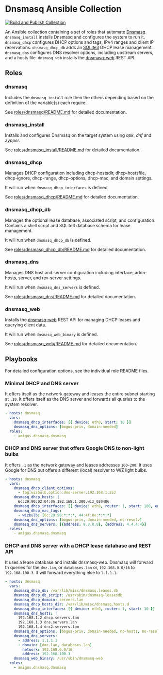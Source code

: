 # Dnsmasq Ansible Collection

[![Build and Publish Collection](https://github.com/amigus/dnsmasq-ansible/actions/workflows/release.yml/badge.svg)](https://github.com/amigus/dnsmasq-ansible/actions/workflows/release.yml)

An Ansible collection containing a set of roles that automate [Dnsmasq](https://dnsmasq.org/doc.html).
`dnsmasq_install` installs Dnsmasq and configures the system to run it.
`dnsmasq_dhcp` configures DHCP options and tags, IPv4 ranges and client IP reservations.
`dnsmasq_dhcp_db` adds an [SQLite3](https://sqlite.org/) DHCP lease management.
`dnsmasq_dns` configures DNS resolver options, including upstream servers, and a hosts file.
`dnsmasq_web` installs the [dnsmasq-web](https://github.com/amigus/dnsmasq-web) REST API.

## Roles

### dnsmasq

Includes the `dnsmasq_install` role then the others depending based on the definition of the variable(s) each require.

See [roles/dnsmasq/README.md](roles/dnsmasq/README.md) for detailed documentation.

### dnsmasq_install

Installs and configures Dnsmasq on the target system using _apk_, _dnf_ and _zypper_.

See [roles/dnsmasq_install/README.md](roles/dnsmasq_install/README.md) for detailed documentation.

### dnsmasq_dhcp

Manages DHCP configuration including dhcp-hostsdir, dhcp-hostsfile, dhcp-ignore, dhcp-range, dhcp-options, dhcp-mac, and domain settings.

It will run when `dnsmasq_dhcp_interfaces` is defined.

See [roles/dnsmasq_dhcp/README.md](roles/dnsmasq_dhcp/README.md) for detailed documentation.

### dnsmasq_dhcp_db

Manages the optional lease database, associated script, and configuration. Contains a shell script and SQLite3 database schema for lease management.

It will run when `dnsmasq_dhcp_db` is defined.

See [roles/dnsmasq_dhcp_db/README.md](roles/dnsmasq_dhcp_db/README.md) for detailed documentation.

### dnsmasq_dns

Manages DNS host and server configuration including interface, addn-hosts, server, and rev-server settings.

It will run when `dnsmasq_dns_servers` is defined.

See [roles/dnsmasq_dns/README.md](roles/dnsmasq_dns/README.md) for detailed documentation.

### dnsmasq_web

Installs the [dnsmasq-web](https://github.com/amigus/dnsmasq-web) REST API for managing DHCP leases and querying client data.

It will run when `dnsmasq_web_binary` is defined.

See [roles/dnsmasq_web/README.md](roles/dnsmasq_web/README.md) for detailed documentation.

## Playbooks

For detailed configuration options, see the individual role README files.

### Minimal DHCP and DNS server

It offers itself as the network gateway and leases the entire subnet starting at `.10`.
It offers itself as the DNS server and forwards all queries to the system resolver.

```yaml
- hosts: dnsmasq
  vars:
    dnsmasq_dhcp_interfaces: [{ device: eth0, start: 10 }]
    dnsmasq_dns_options: [bogus-priv, domain-needed]
  roles:
    - amigus.dnsmasq.dnsmasq
```

### DHCP and DNS server that offers Google DNS to non-light bulbs

It offers `.1` as the network gateway and leases addresses `100-200`.
It uses Google for DNS but offers a different (local) resolver to WiZ light bulbs.

```yaml
- hosts: dnsmasq
  vars:
    dnsmasq_dhcp_client_options:
      - tag:wizbulb,option:dns-server,192.168.1.253
    dnsmasq_dhcp_hosts: |
      6c:29:90:02:04:06,192.168.1.200,wiz_020406
    dnsmasq_dhcp_interfaces: [{ device: eth0, router: 1, start: 100, end: 199 }]
    dnsmasq_dhcp_mac_tags:
      - wizbulb: [6c:29:90:*:*:*, 44:4f:8e:*:*:*]
    dnsmasq_dns_options: [bogus-priv, domain-needed, no-resolv]
    dnsmasq_dns_servers: [{address: 8.8.8.8}, {address: 4.4.4.4}]
  roles:
    - amigus.dnsmasq.dnsmasq
```

### DHCP and DNS server with a DHCP lease database and REST API

It uses a lease database and installs dnsmasq-web.
Dnsmasq will forward th queries for the `dmz.lan`,
or `databases.lan` or,
`192.168.0.0/16` to `192.168.100.3`.
It will forward everything else to `1.1.1.1`.

```yaml
- hosts: dnsmasq
  vars:
    dnsmasq_dhcp_db: /var/lib/misc/dnsmasq.leases.db
    dnsmasq_dhcp_db_script: /usr/sbin/dnsmasq-leasesdb
    dnsmasq_dhcp_domain: servers.lan
    dnsmasq_dhcp_hosts_dir: /var/lib/misc/dnsmasq.hosts.d
    dnsmasq_dhcp_interfaces: [{ device: eth0, router: 1, start: 10 }]
    dnsmasq_dns_hosts: |
      192.168.1.2 dhcp.servers.lan
      192.168.1.3 dns.servers.lan
      192.168.1.4 dns2.servers.lan
    dnsmasq_dns_options: [bogus-priv, domain-needed, no-hosts, no-resolv]
    dnsmasq_dns_servers:
      - address: 1.1.1.1
      - domain: [dmz.lan, databases.lan]
        network: 192.168.0.0/16
        address: 192.168.100.3
    dnsmasq_web_binary: /usr/sbin/dnsmasq-web
  roles:
    - amigus.dnsmasq.dnsmasq
```
